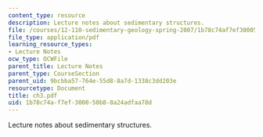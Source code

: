 ```yaml
---
content_type: resource
description: Lecture notes about sedimentary structures.
file: /courses/12-110-sedimentary-geology-spring-2007/1b78c74af7ef300050b88a24adfaa78d_ch3.pdf
file_type: application/pdf
learning_resource_types:
- Lecture Notes
ocw_type: OCWFile
parent_title: Lecture Notes
parent_type: CourseSection
parent_uid: 9bcbba57-764e-55d8-8a7d-1338c3dd203e
resourcetype: Document
title: ch3.pdf
uid: 1b78c74a-f7ef-3000-50b8-8a24adfaa78d
---
```

Lecture notes about sedimentary structures.

